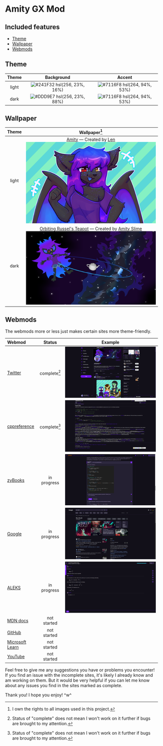 # Amity GX Mod

## Included features

- [Theme](#theme)
- [Wallpaper](#wallpaper)
- [Webmods](#webmods)

## Theme

| Theme | Background | Accent |
| :---: | :--------: | :----: |
| light | ![#241F32](https://via.placeholder.com/15/241F32/000000?text=+) hsl(256, 23%, 16%) | ![#7116F8](https://via.placeholder.com/15/7116F8/000000?text=+) hsl(264, 94%, 53%) |
| dark  | ![#DDD9E7](https://via.placeholder.com/15/DDD9E7/000000?text=+) hsl(256, 23%, 88%) | ![#7116F8](https://via.placeholder.com/15/7116F8/000000?text=+) hsl(264, 94%, 53%) |

## Wallpaper

| Theme | Wallpaper[^1] |
| :---: | :-----------: |
| light | [Amity](./src/wallpaper/amity-by-lenix.png) &mdash; Created by [Len](https://twitter.com/lenix_tt) ![](./src/wallpaper/amity-by-lenix.png) |
| dark  | [Orbiting Russel's Teapot](./src/wallpaper/orbiting-russels-teapot.png) &mdash; Created by [Amity Slime](https://twitter.com/amysmilebatto) ![](./src/wallpaper/orbiting-russels-teapot.png) |

[^1]: I own the rights to all images used in this project.

## Webmods

The webmods more or less just makes certain sites more theme-friendly.

| Webmod                                          | Status       | Example |
| :---------------------------------------------- | :----------: | :-----: |
| [Twitter](https://twitter.com/)                 | complete[^2] | ![Twitter webmod preview](./images/preview-twitter.png) |
| [cppreference](https://cppreference.com/)       | complete[^2] | ![cppreference webmod preview](./images/preview-cppreference.png) |
| [zyBooks](https://zybooks.com/)                 | in progress  | ![zyBooks webmod preview](./images/preview-zybooks.png) |
| [Google](https://google.com/)                   | in progress  | ![Google webmod preview](./images/preview-google.png) |
| [ALEKS](https://aleks.com/)                     | in progress  | ![ALEKS webmod preview](./images/preview-aleks.png) |
| [MDN docs](https://developer.mozilla.org/)      | not started  | |
| [GitHub](https://github.com/)                   | not started  | |
| [Microsoft Learn](https://learn.microsoft.com/) | not started  | |
| [YouTube](https://youtube.com/)                 | not started  | |

[^2]: Status of "complete" does not mean I won't work on it further if bugs are brought to my attention.

Feel free to give me any suggestions you have or problems you encounter!
If you find an issue with the incomplete sites, it's likely I already know and am working on them. But it would be very helpful if you can let me know about any issues you find in the sites marked as complete.

Thank you! I hope you enjoy! ^w^
